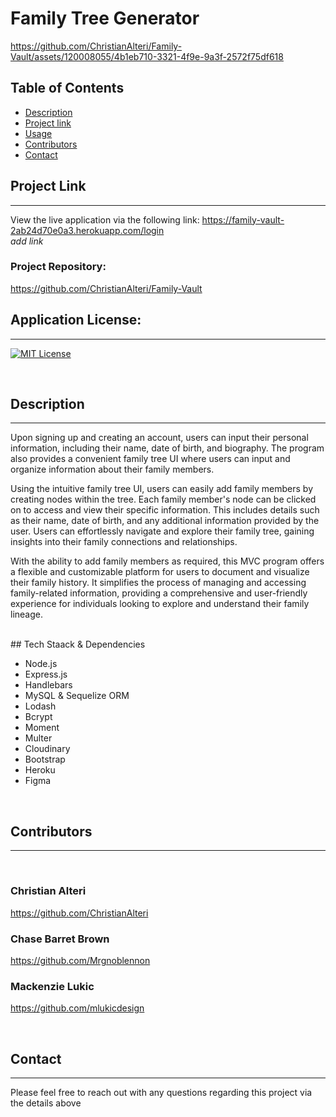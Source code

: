 
 # Family Tree Generator


https://github.com/ChristianAlteri/Family-Vault/assets/120008055/4b1eb710-3321-4f9e-9a3f-2572f75df618


 ## Table of Contents
- [Description](#description)
- [Project link](#project-link)
- [Usage](#usage)
- [Contributors](#contributors)
- [Contact](#contact)

 
 ## Project Link
---

View the live application via the following link:
https://family-vault-2ab24d70e0a3.herokuapp.com/login
<br>
*add link*

### Project Repository:
https://github.com/ChristianAlteri/Family-Vault


 ## Application License:
 ---
 [![MIT License](https://img.shields.io/badge/License-MIT-blue.svg)](https://opensource.org/licenses/MIT)

 <br>
 

 ## Description

 ---
Upon signing up and creating an account, users can input their personal information, including their name, date of birth, and biography. The program also provides a convenient family tree UI where users can input and organize information about their family members.

Using the intuitive family tree UI, users can easily add family members by creating nodes within the tree. Each family member's node can be clicked on to access and view their specific information. This includes details such as their name, date of birth, and any additional information provided by the user. Users can effortlessly navigate and explore their family tree, gaining insights into their family connections and relationships.

With the ability to add family members as required, this MVC program offers a flexible and customizable platform for users to document and visualize their family history. It simplifies the process of managing and accessing family-related information, providing a comprehensive and user-friendly experience for individuals looking to explore and understand their family lineage.

<br>
 ## Tech Staack & Dependencies

 - Node.js 
 - Express.js
 - Handlebars
 - MySQL & Sequelize ORM
 - Lodash
 - Bcrypt
 - Moment
 - Multer
 - Cloudinary
 - Bootstrap
 - Heroku
 - Figma

 <br>

 ## Contributors
 ---
 <br>
 
 ### Christian Alteri
 https://github.com/ChristianAlteri
 ### Chase Barret Brown
 https://github.com/Mrgnoblennon
 ### Mackenzie Lukic
 https://github.com/mlukicdesign

<br>

 ## Contact
 ---
 Please feel free to reach out with any questions regarding this project via the details above 

